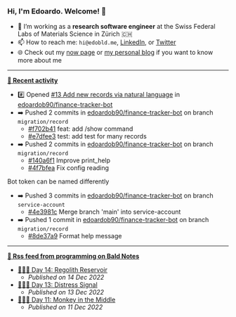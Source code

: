 ### Hi, I'm Edoardo. Welcome! 👋 

- 🔭 I’m working as a **research software engineer** at the Swiss Federal Labs of Materials Science in Zürich 🇨🇭
- 📫 How to reach me: `hi@edobld.me`, [LinkedIn](https://linkedin.com/in/edobld), or [Twitter](https://twitter.com/edobld)
- 🌐 Check out my [now page](https://edoardob.im/now) or [my personal blog](https://blog.edoardob.im) if you want to know more about me

---

**[📰 Recent activity](https://github.com/edoardob90)**
* #️⃣ Opened [#13 Add new records via natural language](https://github.com/edoardob90/finance-tracker-bot/issues/13) in [edoardob90/finance-tracker-bot](https://github.com/edoardob90/finance-tracker-bot)
* ➡️ Pushed 2 commits in [edoardob90/finance-tracker-bot](https://github.com/edoardob90/finance-tracker-bot) on branch `migration/record`
  * [#f702b41](https://github.com/edoardob90/finance-tracker-bot/commit/f702b41) feat: add /show command
  * [#e7dfee3](https://github.com/edoardob90/finance-tracker-bot/commit/e7dfee3) test: add test for many records
* ➡️ Pushed 2 commits in [edoardob90/finance-tracker-bot](https://github.com/edoardob90/finance-tracker-bot) on branch `migration/record`
  * [#140a6f1](https://github.com/edoardob90/finance-tracker-bot/commit/140a6f1) Improve print_help
  * [#4f7bfea](https://github.com/edoardob90/finance-tracker-bot/commit/4f7bfea) Fix config reading

Bot token can be named differently
* ➡️ Pushed 3 commits in [edoardob90/finance-tracker-bot](https://github.com/edoardob90/finance-tracker-bot) on branch `service-account`
  * [#4e3981c](https://github.com/edoardob90/finance-tracker-bot/commit/4e3981c) Merge branch &#39;main&#39; into service-account
* ➡️ Pushed 1 commit in [edoardob90/finance-tracker-bot](https://github.com/edoardob90/finance-tracker-bot) on branch `migration/record`
  * [#8de37a9](https://github.com/edoardob90/finance-tracker-bot/commit/8de37a9) Format help message


---

**[🗼 Rss feed from programming on Bald Notes](https://blog.edoardob.im/categories/programming/)**
* [🎄👨‍💻 Day 14: Regolith Reservoir](https://blog.edoardob.im/2022/12/14/day-regolith-reservoir.html)
  * *Published on 14 Dec 2022*
* [🎄👨‍💻 Day 13: Distress Signal](https://blog.edoardob.im/2022/12/13/day-distress-signal.html)
  * *Published on 13 Dec 2022*
* [🎄👨‍💻 Day 11: Monkey in the Middle](https://blog.edoardob.im/2022/12/11/day-monkey-in.html)
  * *Published on 11 Dec 2022*

